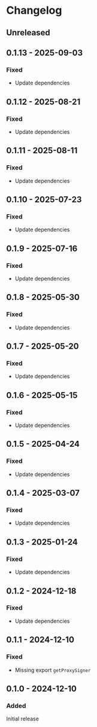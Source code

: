 # Changelog

## Unreleased

## 0.1.13 - 2025-09-03

### Fixed

- Update dependencies

## 0.1.12 - 2025-08-21

### Fixed

- Update dependencies

## 0.1.11 - 2025-08-11

### Fixed

- Update dependencies

## 0.1.10 - 2025-07-23

### Fixed

- Update dependencies

## 0.1.9 - 2025-07-16

### Fixed

- Update dependencies

## 0.1.8 - 2025-05-30

### Fixed

- Update dependencies

## 0.1.7 - 2025-05-20

### Fixed

- Update dependencies

## 0.1.6 - 2025-05-15

### Fixed

- Update dependencies

## 0.1.5 - 2025-04-24

### Fixed

- Update dependencies

## 0.1.4 - 2025-03-07

### Fixed

- Update dependencies

## 0.1.3 - 2025-01-24

### Fixed

- Update dependencies

## 0.1.2 - 2024-12-18

### Fixed

- Update dependencies

## 0.1.1 - 2024-12-10

### Fixed

- Missing export `getProxySigner`

## 0.1.0 - 2024-12-10

### Added

Initial release
